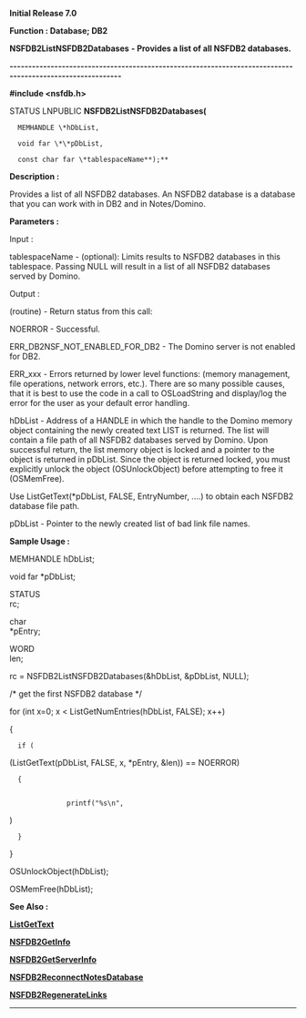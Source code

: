 




<!--
 /\* Font Definitions \*/
 @font-face
 {font-family:Helv;
 panose-1:2 11 6 4 2 2 2 3 2 4;}
@font-face
 {font-family:"Cambria Math";
 panose-1:2 4 5 3 5 4 6 3 2 4;}
 /\* Style Definitions \*/
 p.MsoNormal, li.MsoNormal, div.MsoNormal
 {margin-top:0cm;
 margin-right:0cm;
 margin-bottom:8.0pt;
 margin-left:0cm;
 line-height:107%;
 font-size:11.0pt;
 font-family:"Calibri",sans-serif;}
.MsoChpDefault
 {font-size:11.0pt;}
.MsoPapDefault
 {margin-bottom:8.0pt;
 line-height:107%;}
 /\* Page Definitions \*/
 @page WordSection1
 {size:612.0pt 792.0pt;
 margin:72.0pt 72.0pt 72.0pt 72.0pt;}
div.WordSection1
 {page:WordSection1;}
-->




**Initial Release 7.0**



**Function : Database; DB2**



**NSFDB2ListNSFDB2Databases** **- Provides
a list of all NSFDB2 databases.** 


**----------------------------------------------------------------------------------------------------------**



**#include <nsfdb.h>**



STATUS
LNPUBLIC **NSFDB2ListNSFDB2Databases(**  

      MEMHANDLE \*hDbList,  

      void far \*\*pDbList,  

      const char far \*tablespaceName**);**



**Description :**



Provides a
list of all NSFDB2 databases.  An NSFDB2 database is a database that you can
work with in DB2 and in Notes/Domino.


 


**Parameters :**



Input :  

  

tablespaceName  -  (optional):   Limits results to NSFDB2 databases in this
tablespace.  Passing NULL will result in a list of all NSFDB2 databases served
by Domino.  

  




Output :  

(routine)  -  Return status from this call:   

  

NOERROR - Successful.  

  

ERR\_DB2NSF\_NOT\_ENABLED\_FOR\_DB2 - The Domino server is not enabled for DB2.  

  

ERR\_xxx - Errors returned by lower level functions: (memory management, file
operations, network errors, etc.).  There are so many possible causes, that it
is best to use the code in a call to OSLoadString and display/log the error for
the user as your default error handling.  

  

  

hDbList  -  Address of a HANDLE in which the handle to the Domino memory object
containing the newly created text LIST is returned.   The list will contain a
file path of all NSFDB2 databases served by Domino.  Upon successful return,
the list memory object is locked and a pointer to the object is returned in
pDbList.  Since the object is returned locked, you must explicitly unlock the
object (OSUnlockObject) before attempting to free it (OSMemFree).   

Use ListGetText(\*pDbList, FALSE, EntryNumber, ....) to obtain each NSFDB2
database file path.  

  

pDbList  -  Pointer to the newly created list of bad link file names.  

  




 **Sample Usage :**


       
MEMHANDLE      hDbList;


 void   far 
\*pDbList;


 STATUS     
rc;


 char       
\*pEntry;


 WORD       
len;


 


 rc =
NSFDB2ListNSFDB2Databases(&hDbList, &pDbList, NULL);


 /\* get the
first NSFDB2 database \*/


 for (int
x=0; x < ListGetNumEntries(hDbList, FALSE); x++)


 {


 


      if (
(ListGetText(pDbList, FALSE, x, \*pEntry, &len)) == NOERROR)


      {


                  printf("%s\n",
)


      }


 }


 OSUnlockObject(hDbList);


 OSMemFree(hDbList);


 **See Also :**


**[ListGetText](ListGetText.md)**


**[NSFDB2GetInfo](notes:///8525872100478C66/61FD4E9848264AD28525620B006BA8BD/406189AFDCB6E04385256E60004A00D1)**


**[NSFDB2GetServerInfo](notes:///8525872100478C66/61FD4E9848264AD28525620B006BA8BD/F4041BDF22D5C4B585256E60004CAE77)**


**[NSFDB2ReconnectNotesDatabase](notes:///8525872100478C66/61FD4E9848264AD28525620B006BA8BD/F551E2856602672185256E600054B6EC)**


**[NSFDB2RegenerateLinks](notes:///8525872100478C66/61FD4E9848264AD28525620B006BA8BD/986F1A03FA32C49985256E600055985D)**



----------------------------------------------------------------------------------------------------------


 





